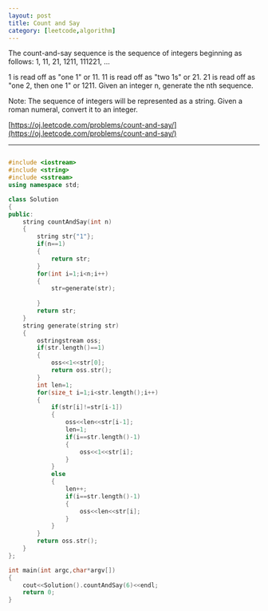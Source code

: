 ```yaml
---
layout: post
title: Count and Say
category: [leetcode,algorithm]
---
```

The count-and-say sequence is the sequence of integers beginning as follows:
1, 11, 21, 1211, 111221, ...

1 is read off as "one 1" or 11.
11 is read off as "two 1s" or 21.
21 is read off as "one 2, then one 1" or 1211.
Given an integer n, generate the nth sequence.

Note: The sequence of integers will be represented as a string.
Given a roman numeral, convert it to an integer.


[https://oj.leetcode.com/problems/count-and-say/](https://oj.leetcode.com/problems/count-and-say/) 

<!--break-->

---

```c++

#include <iostream>
#include <string>
#include <sstream>
using namespace std;

class Solution
{
public:
	string countAndSay(int n)
	{
		string str{"1"};
		if(n==1)
		{
			return str;
		}
		for(int i=1;i<n;i++)
		{
			str=generate(str);
			
		}
		return str;
	}
	string generate(string str)
	{
		ostringstream oss;
		if(str.length()==1)
		{
			oss<<1<<str[0];
			return oss.str();
		}
		int len=1;
		for(size_t i=1;i<str.length();i++)
		{
			if(str[i]!=str[i-1])
			{
				oss<<len<<str[i-1];
				len=1;
				if(i==str.length()-1)
				{
					oss<<1<<str[i];
				}
			}
			else
			{
				len++;
				if(i==str.length()-1)
				{
					oss<<len<<str[i];
				}
			}
		}
		return oss.str();
	}
};

int main(int argc,char*argv[])
{
	cout<<Solution().countAndSay(6)<<endl;
	return 0;
}

```
